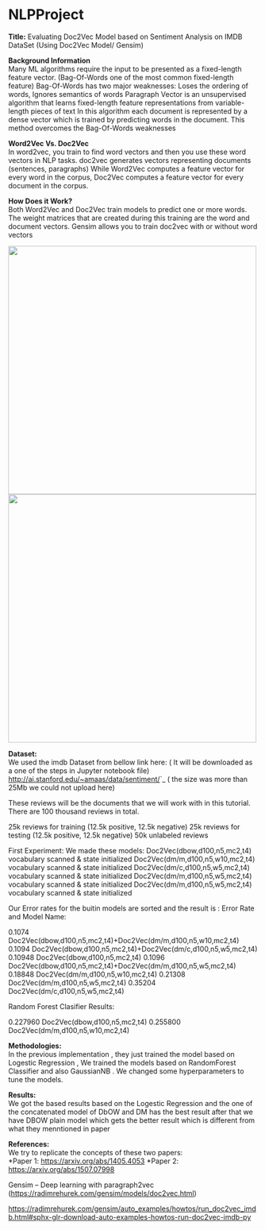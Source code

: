 # NLPProject

**Title:**
 Evaluating Doc2Vec Model based on Sentiment Analysis on IMDB DataSet (Using Doc2Vec Model/ Gensim)
 
 **Background Information** <br />
 Many ML algorithms require the input to be presented as a fixed-length feature vector. (Bag-Of-Words one of the most common fixed-length feature)
Bag-Of-Words has two major weaknesses: 
 Loses the  ordering of words, Ignores semantics of words
Paragraph Vector is an unsupervised algorithm that learns fixed-length feature representations from variable-length pieces of text
 In this algorithm each document is represented by a dense vector which is trained by predicting words in the document. 
This method overcomes the Bag-Of-Words weaknesses


**Word2Vec Vs. Doc2Vec** <br />
In word2vec, you train to find word vectors and then you use these word vectors in NLP tasks.
doc2vec generates vectors representing documents (sentences, paragraphs) 
While Word2Vec computes a feature vector for every word in the corpus, Doc2Vec computes a feature vector for every document in the corpus. 

**How Does it Work?** <br />
Both Word2Vec and Doc2Vec train models to predict one or more words. The weight matrices that are created during this training are the word and document vectors.
Gensim allows you to train doc2vec with or without word vectors

<img src="https://user-images.githubusercontent.com/81987771/115461302-43b71c80-a1f7-11eb-8ec8-17ebb5422f6f.png" width="500"/> <img src="https://user-images.githubusercontent.com/81987771/115461659-adcfc180-a1f7-11eb-8326-f24928e7c1f2.png" width="500"/> 


**Dataset:**<br />
We used the imdb Dataset from bellow link here: ( It will be downloaded as a one of the steps in Jupyter notebook file)
<http://ai.stanford.edu/~amaas/data/sentiment/>`_ ( the size was more than 25Mb we could not upload here)

These reviews will be the documents that we will work with in this tutorial. There are 100 thousand reviews in total.

25k reviews for training (12.5k positive, 12.5k negative)
25k reviews for testing (12.5k positive, 12.5k negative)
50k unlabeled reviews

First Experiment:
We made these models:
Doc2Vec(dbow,d100,n5,mc2,t4) vocabulary scanned & state initialized
Doc2Vec(dm/m,d100,n5,w10,mc2,t4) vocabulary scanned & state initialized
Doc2Vec(dm/c,d100,n5,w5,mc2,t4) vocabulary scanned & state initialized
Doc2Vec(dm/m,d100,n5,w5,mc2,t4) vocabulary scanned & state initialized
Doc2Vec(dm/m,d100,n5,w5,mc2,t4) vocabulary scanned & state initialized

Our Error rates for the buitin models are sorted and the result is :
Error Rate and Model Name:

0.1074 	 Doc2Vec(dbow,d100,n5,mc2,t4)+Doc2Vec(dm/m,d100,n5,w10,mc2,t4)
0.1094 	 Doc2Vec(dbow,d100,n5,mc2,t4)+Doc2Vec(dm/c,d100,n5,w5,mc2,t4)
0.10948 	 Doc2Vec(dbow,d100,n5,mc2,t4)
0.1096 	 Doc2Vec(dbow,d100,n5,mc2,t4)+Doc2Vec(dm/m,d100,n5,w5,mc2,t4)
0.18848 	 Doc2Vec(dm/m,d100,n5,w10,mc2,t4)
0.21308 	 Doc2Vec(dm/m,d100,n5,w5,mc2,t4)
0.35204 	 Doc2Vec(dm/c,d100,n5,w5,mc2,t4)

Random Forest Clasifier Results:

0.227960 Doc2Vec(dbow,d100,n5,mc2,t4)
0.255800 Doc2Vec(dm/m,d100,n5,w10,mc2,t4)

**Methodologies:**<br />
In the previous implementation , they just trained the model based on Logestic Regression , We trained the models based on RandomForest Classifier and also GaussianNB . We changed some hyperparameters to tune the models.

**Results:**<br />
We got the based results based on the Logestic Regression and the one of the concatenated model of DbOW and DM has the best result after that we have DBOW plain model which gets the better result which is different from what they menntioned in paper

**References:**<br /> 
We try to replicate the concepts of these two papers:<br />
*Paper 1: https://arxiv.org/abs/1405.4053       *Paper 2: https://arxiv.org/abs/1507.07998

Gensim – Deep learning with paragraph2vec (https://radimrehurek.com/gensim/models/doc2vec.html)

https://radimrehurek.com/gensim/auto_examples/howtos/run_doc2vec_imdb.html#sphx-glr-download-auto-examples-howtos-run-doc2vec-imdb-py





